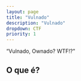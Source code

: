 ```yaml
---
layout: page
title: "Vulnado"
description: "Vulnado"
dropdown: CTF
priority: 1
---
```


“Vulnado, Ownado? WTF!?"
<!--more-->

## O que é?